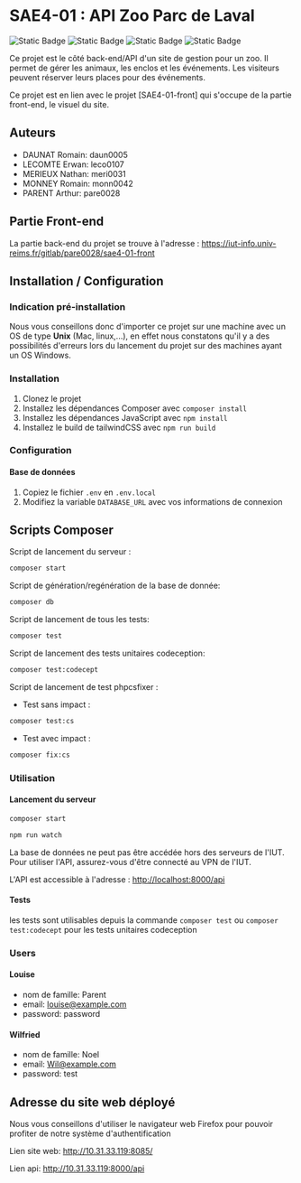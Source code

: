 # SAE4-01 : API Zoo Parc de Laval

![Static Badge](https://img.shields.io/badge/BUT-S4-teal)
![Static Badge](https://img.shields.io/badge/SAE-401api-green)
![Static Badge](https://img.shields.io/badge/Symfony-6.3-blue)
![Static Badge](https://img.shields.io/badge/Status-In_progress-gold)

Ce projet est le côté back-end/API d'un site de gestion pour un zoo. Il permet de gérer les animaux, les enclos et les événements. Les visiteurs peuvent réserver leurs places pour des événements.

Ce projet est en lien avec le projet [SAE4-01-front] qui s'occupe de la partie front-end, le visuel du site.
## Auteurs

- DAUNAT Romain: daun0005
- LECOMTE Erwan: leco0107
- MERIEUX Nathan: meri0031
- MONNEY Romain: monn0042
- PARENT Arthur: pare0028


## Partie Front-end
La partie back-end du projet se trouve à l'adresse : https://iut-info.univ-reims.fr/gitlab/pare0028/sae4-01-front

## Installation / Configuration

### Indication pré-installation
Nous vous conseillons donc d'importer ce projet sur une machine avec un OS de type **Unix** (Mac, linux,...), en effet nous constatons qu'il y a des possibilités d'erreurs lors du lancement du projet sur des machines ayant un OS Windows. 

### Installation

1. Clonez le projet
2. Installez les dépendances Composer avec `composer install`
3. Installez les dépendances JavaScript avec `npm install`
4. Installez le build de tailwindCSS avec `npm run build`

### Configuration

#### Base de données

1. Copiez le fichier `.env` en `.env.local`
2. Modifiez la variable `DATABASE_URL` avec vos informations de connexion


## Scripts Composer
Script de lancement du serveur :

```bash
composer start
```
Script de génération/regénération de la base de donnée:

```bash
composer db 
```

Script de lancement de tous les tests:

```bash
composer test
```

Script de lancement des tests unitaires codeception:

```bash
composer test:codecept
```

Script de lancement de test phpcsfixer :

- Test sans impact :
```bash
composer test:cs
```
- Test avec impact :
```bash
composer fix:cs
```

### Utilisation

#### Lancement du serveur

```bash
composer start
```

```bash
npm run watch
```
La base de données ne peut pas être accédée hors des serveurs de l'IUT. 
Pour utiliser l'API, assurez-vous d'être connecté au VPN de l'IUT.

L'API est accessible à l'adresse : [http://localhost:8000/api](http://localhost:8000/api)

#### Tests

les tests sont utilisables depuis la commande `composer test`
ou `composer test:codecept` pour les tests unitaires codeception


### Users

#### Louise
- nom de famille: Parent
- email: louise@example.com
- password: password

#### Wilfried
- nom de famille: Noel
- email: Wil@example.com
- password: test


## Adresse du site web déployé
Nous vous conseillons d'utiliser le navigateur web Firefox pour pouvoir profiter de notre système d'authentification

Lien site web: http://10.31.33.119:8085/

Lien api: http://10.31.33.119:8000/api